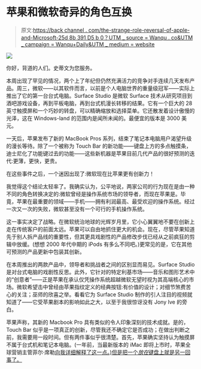 # 苹果和微软奇异的角色互换

> 原文:[https://back channel . com/the-strange-role-reversal-of-apple-and-Microsoft-25d 8b 391 D5 b 0？UTM _ source = Wanqu . co&UTM _ campaign = Wanqu+Daily&UTM _ medium = website](https://backchannel.com/the-bizarre-role-reversal-of-apple-and-microsoft-25d8b391d5b0?utm_source=wanqu.co&utm_campaign=Wanqu+Daily&utm_medium=website)

![](../Images/1ec43c9110708f90b195475fffdfb193.png)

你好，背道的人们。史蒂文为您服务。

本周出现了罕见的情况，两个上了年纪但仍然充满活力的竞争对手连续几天发布产品。周三，微软——以其软件而言，以前是个人电脑世界的重量级冠军——实际上推出了它的第一台台式电脑。Surface Studio 是微软 Surface 技术从研究项目到酒吧游戏设备，再到平板电脑，再到台式机漫长转移的结果。它有一个巨大的 28 英寸触摸屏和一个巧妙的转盘，可以精确缩放和选择菜单。它还散发着设计傲慢的光泽，这在 Windows-land 的范围内是闻所未闻的。最便宜的版本是 3000 美元。

一天后，苹果发布了新的 MacBook Pros 系列，结束了笔记本电脑用户渴望升级的漫长等待。除了一个被称为 Touch Bar 的新功能——键盘上方的多点触摸条，迪士尼化了功能键过去的功能——这些新机器是苹果目前几代产品的很好预测的迭代:更薄，更快，更贵。

在这些事件之后，一个迷因出现了:微软现在比苹果更有创新力！

我觉得这个结论太轻率了。我确实认为，公平地说，两家公司的行为现在是由一种不同的角色转换决定的:微软曾经是操作系统市场的领导者，而现在苹果是。毕竟，苹果在最重要的领域——手机——拥有利润最高、最受欢迎的操作系统。经过一次又一次的失败，微软甚至没有一个可行的手机操作系统。

这一事实决定了战略。在微软统治地球的光辉岁月里，它小心翼翼地不要在创新上走在传统客户的前面太远。苹果可以自由地抓住更大的机会。现在，尽管苹果知道先于别人拆产品线的重要性，但其更具戏剧性的产品修改步伐已经从之前疯狂的剪辑中放缓。(想想 2000 年代中期的 iPods 有多么不同吧。)更常见的是，它在其他可预测的产品更新中包装其创新。

在本周推出的两款产品中，领导者和挑战者之间的区别显而易见。Surface Studio 是对台式电脑的戏剧性反思。此外，它针对的特定利基市场——音乐和图形艺术中的“创意者”——正是苹果在承认仅凭操作系统超越微软无望时视为其高端核心的市场。微软希望击中曾经由苹果指纹定义的经典按钮:有价值的设计；对细节煞费苦心的关注；巫师的欣喜之举。看看它为 Surface Studio 制作的引人注目的视频就知道了——它受苹果剧本的影响如此之大，以至于我很惊讶没有 Jony Ive 的旁白。

苹果声称，其新的 Macbook Pro 具有类似的令人印象深刻的技术成就。是的，Touch Bar 似乎是一项真正的创新，尽管我还不确定它是否成功；在做出判断之前，我需要用一段时间。但有两件事似乎很清楚。首先，苹果确实坚持认为触摸屏不属于台式机和笔记本电脑。(一年前，当最新版本的 iMac 即将上市时，苹果全球营销主管菲尔·席勒[向我详细解释了这一点。)但是把一个*放在*键盘上就是另一回事了。](https://backchannel.com/exclusive-why-apple-is-still-sweating-the-details-on-imac-531a95e50c91#.10h2rz8zb)